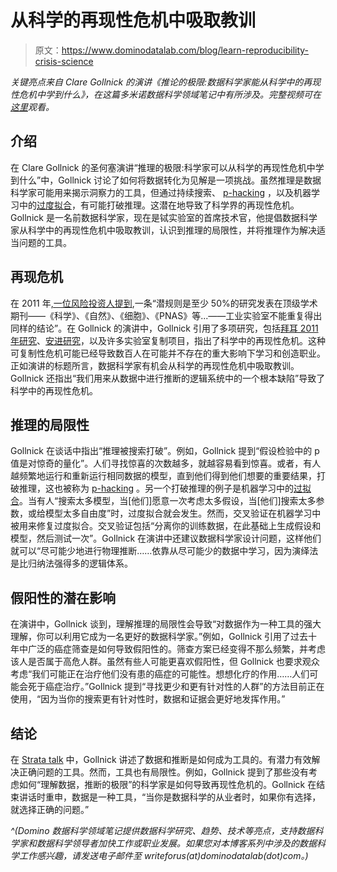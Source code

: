 # 从科学的再现性危机中吸取教训

> 原文：<https://www.dominodatalab.com/blog/learn-reproducibility-crisis-science>

*关键亮点来自 Clare Gollnick 的演讲《推论的极限:数据科学家能从科学中的再现性危机中学到什么》，在这篇多米诺数据科学领域笔记中有所涉及。完整视频可在[这里](https://www.youtube.com/watch?v=bvU-q61mWsY&t=560s)观看。*

## 介绍

在 Clare Gollnick 的圣何塞演讲“推理的极限:科学家可以从科学的再现性危机中学到什么”中，Gollnick 讨论了如何将数据转化为见解是一项挑战。虽然推理是数据科学家可能用来揭示洞察力的工具，但通过持续搜索、 [p-hacking](http://journals.plos.org/plosbiology/article?id=10.1371/journal.pbio.1002106) ，以及机器学习中的[过度拟合](https://www.youtube.com/watch?v=u73PU6Qwl1I)，有可能打破推理。这潜在地导致了科学界的再现性危机。Gollnick 是一名前数据科学家，现在是铽实验室的首席技术官，他提倡数据科学家从科学中的再现性危机中吸取教训，认识到推理的局限性，并将推理作为解决适当问题的工具。

## 再现危机

在 2011 年[,一位风险投资人提到](https://lifescivc.com/2011/03/academic-bias-biotech-failures/),一条“潜规则是至少 50%的研究发表在顶级学术期刊——《科学》、《自然》、《细胞》、《PNAS》等...——工业实验室不能重复得出同样的结论”。在 Gollnick 的演讲中，Gollnick 引用了多项研究，包括[拜耳 2011 年研究](https://www.nature.com/articles/nrd3439-c1)、[安进研究](http://sitn.hms.harvard.edu/flash/2013/house-of-cards-is-something-wrong-with-the-state-of-science/)，以及许多实验室复制项目，指出了科学中的再现性危机。这种可复制性危机可能已经导致数百人在可能并不存在的重大影响下学习和创造职业。正如演讲的标题所言，数据科学家有机会从科学的再现性危机中吸取教训。Gollnick 还指出“我们用来从数据中进行推断的逻辑系统中的一个根本缺陷”导致了科学中的再现性危机。

## 推理的局限性

Gollnick 在谈话中指出“推理被搜索打破”。例如，Gollnick 提到“假设检验中的 p 值是对惊奇的量化”。人们寻找惊喜的次数越多，就越容易看到惊喜。或者，有人越频繁地运行和重新运行相同数据的模型，直到他们得到他们想要的重要结果，打破推理，这也被称为 [p-hacking](http://journals.plos.org/plosbiology/article?id=10.1371/journal.pbio.1002106) 。另一个打破推理的例子是机器学习中的[过拟合](https://www.youtube.com/watch?v=u73PU6Qwl1I)。当有人“搜索太多模型，当[他们]愿意一次考虑太多假设，当[他们]搜索太多参数，或给模型太多自由度”时，过度拟合就会发生。然而，交叉验证在机器学习中被用来修复过度拟合。交叉验证包括“分离你的训练数据，在此基础上生成假设和模型，然后测试一次”。Gollnick 在演讲中还建议数据科学家设计问题，这样他们就可以“尽可能少地进行物理推断……依靠从尽可能少的数据中学习，因为演绎法是比归纳法强得多的逻辑体系。

## 假阳性的潜在影响

在演讲中，Gollnick 谈到，理解推理的局限性会导致“对数据作为一种工具的强大理解，你可以利用它成为一名更好的数据科学家。”例如，Gollnick 引用了过去十年中广泛的癌症筛查是如何导致假阳性的。筛查方案已经变得不那么频繁，并考虑该人是否属于高危人群。虽然有些人可能更喜欢假阳性，但 Gollnick 也要求观众考虑“我们可能正在治疗他们没有患的癌症的可能性。想想化疗的作用……人们可能会死于癌症治疗。”Gollnick 提到“寻找更少和更有针对性的人群”的方法目前正在使用，“因为当你的搜索更有针对性时，数据和证据会更好地发挥作用。”

## 结论

在 [Strata talk](https://www.youtube.com/watch?v=bvU-q61mWsY&t=560s) 中，Gollnick 讲述了数据和推断是如何成为工具的。有潜力有效解决正确问题的工具。然而，工具也有局限性。例如，Gollnick 提到了那些没有考虑如何“理解数据，推断的极限”的科学家是如何导致再现性危机的。Gollnick 在结束讲话时重申，数据是一种工具，“当你是数据科学的从业者时，如果你有选择，就选择正确的问题。”

*^(Domino 数据科学领域笔记提供数据科学研究、趋势、技术等亮点，支持数据科学家和数据科学领导者加快工作或职业发展。如果您对本博客系列中涉及的数据科学工作感兴趣，请发送电子邮件至 writeforus(at)dominodatalab(dot)com。)*